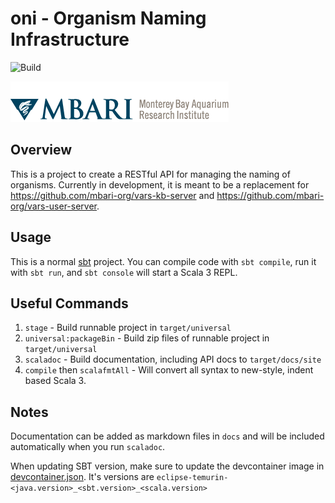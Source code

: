 # oni - Organism Naming Infrastructure

![Build](https://github.com/mbari-org/oni/actions/workflows/test.yml/badge.svg)

![MBARI logo](oni/src/docs/assets/images/logo-mbari-3b.png)

## Overview

This is a project to create a RESTful API for managing the naming of organisms. Currently in development, it is meant to be a replacement for <https://github.com/mbari-org/vars-kb-server> and <https://github.com/mbari-org/vars-user-server>. 

## Usage

This is a normal [sbt](https://www.scala-sbt.org) project. You can compile code with `sbt compile`, run it with `sbt run`, and `sbt console` will start a Scala 3 REPL.

## Useful Commands

1. `stage` - Build runnable project in `target/universal`
2. `universal:packageBin` - Build zip files of runnable project in `target/universal`
3. `scaladoc` - Build documentation, including API docs to `target/docs/site`
4. `compile` then `scalafmtAll` - Will convert all syntax to new-style, indent based Scala 3.


## Notes

Documentation can be added as markdown files in `docs` and will be included automatically when you run `scaladoc`.

When updating SBT version, make sure to update the devcontainer image in [devcontainer.json](.devcontainer/devcontainer.json). It's versions are `eclipse-temurin-<java.version>_<sbt.version>_<scala.version>`
